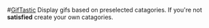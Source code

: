 #[GifTastic](https://derek1331.github.io/GifTastic)
Display gifs based on preselected catagories. If you're not **satisfied** create your own catagories.

